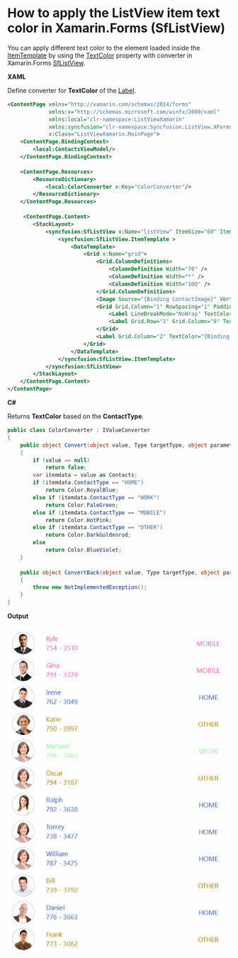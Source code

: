 # How to apply the ListView item text color in Xamarin.Forms (SfListView)
You can apply different text color to the element loaded inside the [ItemTemplate](https://help.syncfusion.com/cr/cref_files/xamarin/Syncfusion.SfListView.XForms~Syncfusion.ListView.XForms.SfListView~ItemTemplate.html) by using the [TextColor](https://docs.microsoft.com/en-us/dotnet/api/xamarin.forms.label.textcolor) property with converter in Xamarin.Forms [SfListView](https://help.syncfusion.com/xamarin/listview/overview).

**XAML**

Define converter for **TextColor** of the [Label](https://docs.microsoft.com/en-us/xamarin/xamarin-forms/user-interface/text/label).

``` xml
<ContentPage xmlns="http://xamarin.com/schemas/2014/forms"
             xmlns:x="http://schemas.microsoft.com/winfx/2009/xaml"
             xmlns:local="clr-namespace:ListViewXamarin"
             xmlns:syncfusion="clr-namespace:Syncfusion.ListView.XForms;assembly=Syncfusion.SfListView.XForms"
             x:Class="ListViewXamarin.MainPage">
    <ContentPage.BindingContext>
        <local:ContactsViewModel/>
    </ContentPage.BindingContext>
    
    <ContentPage.Resources>
        <ResourceDictionary>
            <local:ColorConverter x:Key="ColorConverter"/>
        </ResourceDictionary>
    </ContentPage.Resources>
    
	 <ContentPage.Content>
        <StackLayout>
            <syncfusion:SfListView x:Name="listView" ItemSize="60" ItemsSource="{Binding ContactsInfo}">
                <syncfusion:SfListView.ItemTemplate >
                    <DataTemplate>
                        <Grid x:Name="grid">
                            <Grid.ColumnDefinitions>
                                <ColumnDefinition Width="70" />
                                <ColumnDefinition Width="*" />
                                <ColumnDefinition Width="100" />
                            </Grid.ColumnDefinitions>
                            <Image Source="{Binding ContactImage}" VerticalOptions="Center" HorizontalOptions="Center" HeightRequest="50" WidthRequest="50"/>
                            <Grid Grid.Column="1" RowSpacing="1" Padding="10,0,0,0" VerticalOptions="Center">
                                <Label LineBreakMode="NoWrap" TextColor="{Binding .,Converter={StaticResource ColorConverter},ConverterParameter={x:Reference Name=listView}}" Text="{Binding ContactName}"/>
                                <Label Grid.Row="1" Grid.Column="0" TextColor="{Binding .,Converter={StaticResource ColorConverter},ConverterParameter={x:Reference Name=listView}}" LineBreakMode="NoWrap" Text="{Binding ContactNumber}"/>
                            </Grid>
                            <Label Grid.Column="2" TextColor="{Binding .,Converter={StaticResource ColorConverter},ConverterParameter={x:Reference Name=listView}}" LineBreakMode="NoWrap" Text="{Binding ContactType}" VerticalOptions="CenterAndExpand" HorizontalOptions="CenterAndExpand"/>
                        </Grid>
                    </DataTemplate>
                </syncfusion:SfListView.ItemTemplate>
            </syncfusion:SfListView>
        </StackLayout>
    </ContentPage.Content>
</ContentPage>
```

**C#**

Returns **TextColor** based on the **ContactType**.

``` c#
public class ColorConverter : IValueConverter
{
    public object Convert(object value, Type targetType, object parameter, CultureInfo culture)
    {
        if (value == null)
            return false;
        var itemdata = value as Contacts;
        if (itemdata.ContactType == "HOME")
            return Color.RoyalBlue;
        else if (itemdata.ContactType == "WORK")
            return Color.PaleGreen;
        else if (itemdata.ContactType == "MOBILE")
            return Color.HotPink;
        else if (itemdata.ContactType == "OTHER")
            return Color.DarkGoldenrod;
        else
            return Color.BlueViolet;
    }

    public object ConvertBack(object value, Type targetType, object parameter, CultureInfo culture)
    {
        throw new NotImplementedException();
    }
}
```

**Output**

![TextColorListView](https://github.com/SyncfusionExamples/text-color-for-listview-xamarin/blob/master/ScreenShot/TextColorListView.png)
